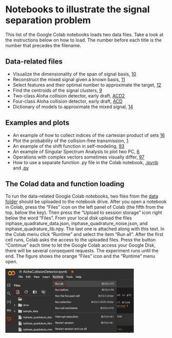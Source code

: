 # Notebooks to illustrate the signal separation problem
This list of the Google Colab notebooks loads two data files. Take a look at the instructions below on how to load. The number before each title is the number that precedes the filename. 

## Data-related files

- Visualize the dimensionality of the span of signal basis, [10](10_SingularValuesDecomposition.ipynb)
- Reconstruct the mixed signal given a known basis, [11](11_GetData_FindTheBasis.ipynb)
- Select features and their optimal number to approximate the target, [12](12_SingularValuesDecomposition.ipynb)
- Find the centroids of the signal clusters, [9](9_Distance_to_6bit.ipynb)
- Two-class Aloha collision detector, early draft, [ACD2](AlohaCollisionDetector2class_Feb7.ipynb)
- Four-class Aloha collision detector, early draft, [ACD](AlohaCollisionDetector.ipynb)
- Dictionary of models to approximate the mixed signal, [14](14_Base_Exhaustive_Search.ipynb)

## Examples and plots
- An example of how to collect indices of the cartesian product of sets [16](16_Example_Cartesian_UpToC.ipynb)
- Plot the probability of the collision-free transmission, [1](1_Plot_Birthday_Probability_NQ.ipynb)
- An example of the shift function in self-modeling, [93](93_Example_shift.ipynb)
- An example of Singular Spectrum Analysis to plot two PC, [6](7_MixAndPlot_SSA.ipynb)
- Operations with complex vectors sometimes visually differ, [97](96_Example_ComplexVectorProjection.ipynb)  
- How to use a separate function .py file in the Colab notebook, [.ipynb](example_utility.ipynb) and [.py](example_utility.py)

## The Colad data and function loading 
To run the data-related Google Colab notebooks, two files from the [data folder](../data/) should be uploaded to the notebook drive. After you open a notebook in Colab, press the “Files” icon on the left panel of Colab (the fifth from the top, below the key). Then press the “Upload to session storage” icon right below the word “Files”. From your local disk upload the files inphase_quadrature_data.json, inphase_quadrature_noise.json, and inphase_quadrature_lib.npy. The last one is attached along with this text. In the Colab menu click “Runtime” and select the item “Run all”. After the first cell runs, Colab
asks the access to the uploaded files. Press the button “Continue” each time to let the Google Colab access your Google Disk, there will be several consequent requests. The experiment runs until the end. The figure shows the orange “Files” icon and the “Runtime” menu open.
<!--![Upload the files to Google Colab Python notebook to run the computational
experiment.](../latex/fig_demo_upload.png)-->
<img src="https://github.com/vadim-vic/Signal-separation/blob/main/latex/fig_demo_upload.png?raw=true)" alt="Upload the files to Google Colab Python notebook to run the computational
experiment." width="400" height="200">

